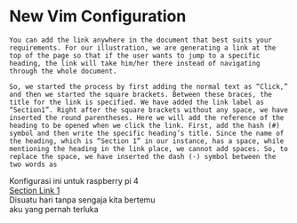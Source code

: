 # New Vim Configuration


```
You can add the link anywhere in the document that best suits your requirements. For our illustration, we are generating a link at the top of the page so that if the user wants to jump to a specific heading, the link will take him/her there instead of navigating through the whole document.

So, we started the process by first adding the normal text as “Click,” and then we started the square brackets. Between these braces, the title for the link is specified. We have added the link label as “Section1”. Right after the square brackets without any space, we have inserted the round parentheses. Here we will add the reference of the heading to be opened when we click the link. First, add the hash (#) symbol and then write the specific heading’s title. Since the name of the heading, which is “Section 1” in our instance, has a space, while mentioning the heading in the link place, we cannot add spaces. So, to replace the space, we have inserted the dash (-) symbol between the two words as
```

Konfigurasi ini untuk raspberry pi 4<br>
[Section Link 1](#bagian-1)<br>
Disuatu hari tanpa sengaja kita bertemu<br>
aku yang pernah terluka
